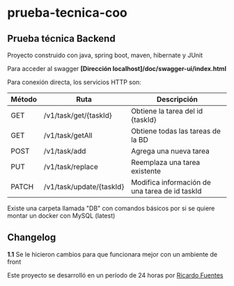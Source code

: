 # prueba-tecnica-coo
<h2>Prueba técnica Backend</h2>
<p>Proyecto construido con java, spring boot, maven, hibernate y JUnit</p>
<p>Para acceder al swagger <b>[Dirección localhost]/doc/swagger-ui/index.html</b></p>
<p>Para conexión directa, los servicios HTTP son: </p>
<table>
    <thead>
        <tr>
            <th>
                Método
            </th>
            <th>
                Ruta
            </th>
            <th>
                Descripción
            </th>
        </tr>
    </thead>
    <tbody>
        <tr>
            <td>
                GET
            </td>
            <td>
                /v1/task/get/{taskId}
            </td>
            <td>
                Obtiene la tarea del id {taskId}
            </td>
        </tr>
        <tr>
            <td>
                GET
            </td>
            <td>
                /v1/task/getAll
            </td>
            <td>
                Obtiene todas las tareas de la BD
            </td>
        </tr>
        <tr>
            <td>
                POST
            </td>
            <td>
                /v1/task/add
            </td>
            <td>
                Agrega una nueva tarea
            </td>
        </tr>
        <tr>
            <td>
                PUT
            </td>
            <td>
                /v1/task/replace
            </td>
            <td>
                Reemplaza una tarea existente
            </td>
        </tr>
        <tr>
            <td>
                PATCH
            </td>
            <td>
                /v1/task/update/{taskId}
            </td>
            <td>
                Modifica información de una tarea de id taskId
            </td>
        </tr>
    </tbody>
</table>
<p>Existe una carpeta llamada "DB" con comandos básicos por si se quiere montar un docker con MySQL (latest)</p>

<h2>Changelog</h2>
<p><b>1.1</b> Se le hicieron cambios para que funcionara mejor con un ambiente de front</p>


<p>Este proyecto se desarrolló en un período de 24 horas por  <a href="https://www.linkedin.com/in/rfuenteso/">Ricardo Fuentes</a></p>
